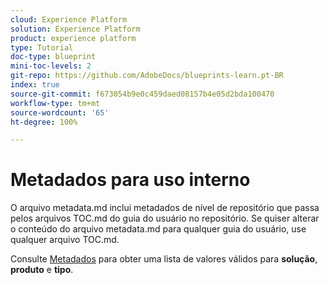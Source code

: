 ```yaml
---
cloud: Experience Platform
solution: Experience Platform
product: experience platform
type: Tutorial
doc-type: blueprint
mini-toc-levels: 2
git-repo: https://github.com/AdobeDocs/blueprints-learn.pt-BR
index: true
source-git-commit: f673054b9e0c459daed08157b4e05d2bda100470
workflow-type: tm+mt
source-wordcount: '65'
ht-degree: 100%

---
```



# Metadados para uso interno

O arquivo metadata.md inclui metadados de nível de repositório que passa pelos arquivos TOC.md do guia do usuário no repositório. Se quiser alterar o conteúdo do arquivo metadata.md para qualquer guia do usuário, use qualquer arquivo TOC.md.

Consulte [Metadados](https://experienceleague.adobe.com/docs/authoring-guide-exl/using/editing/user-guide-setup/metadata.html?lang=pt-BR) para obter uma lista de valores válidos para **solução**, **produto** e **tipo**.
